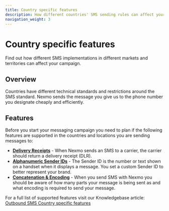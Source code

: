```yaml
---
title: Country specific features
description: How different countries' SMS sending rules can affect your campaign.
navigation_weight: 3
---
```


# Country specific features

Find out how different SMS implementations in different markets and territories can affect your campaign.

## Overview

Countries have different technical standards and restrictions around the SMS standard. Nexmo sends the message you give us to the phone number you designate cheaply and efficiently.

## Features

Before you start your messaging campaign you need to plan if the following features are supported in the countries and locations you are sending messages to:

- **[Delivery Receipts](/messaging/sms/guides/delivery-receipts)** - When Nexmo sends an SMS to a carrier, the carrier should return a delivery receipt (DLR).
- **[Alphanumeric Sender IDs](/messaging/sms/guides/custom-sender-id)** - The Sender ID is the number or text shown on a handset when it displays a message. You set a custom Sender ID to better represent your brand.
- **[Concatenation & Encoding](/messaging/sms/guides/concatenation-and-encoding)** - When you send SMS with Nexmo you should be aware of how many parts your message is being sent as and what encoding is required to send your message.

For a full list of supported features visit our Knowledgebase article: [Outbound SMS Country specific features](https://help.nexmo.com/hc/en-us/articles/115011781468)

